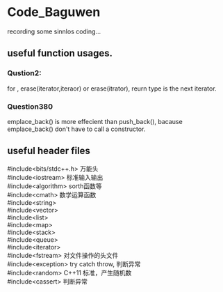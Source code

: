 # Code_Baguwen
recording some sinnlos coding... 
## useful function usages.
### Qustion2:
for <vecotr>, erase(iterator,iteraor) or erase(itrator), reurn type is the next iterator.
### Question380
emplace_back() is more effecient than push_back(), bacause emplace_back() don't have to call a constructor.
## useful header files
#include<bits/stdc++.h> 万能头  
#include&lt;iostream&gt; 标准输入输出  
#include&lt;algorithm&gt; sorth函数等  
#include&lt;cmath&gt; 数学运算函数  
#include&lt;string&gt;  
#include&lt;vector&gt;  
#include&lt;list&gt;  
#include&lt;map&gt;  
#include&lt;stack&gt;  
#include&lt;queue&gt;  
#include&lt;iterator&gt;  
#include&lt;fstream&gt; 对文件操作的头文件  
#include&lt;exception&gt; try catch throw, 判断异常  
#include&lt;random&gt; C++11 标准，产生随机数  
#include&lt;cassert&gt; 判断异常  
